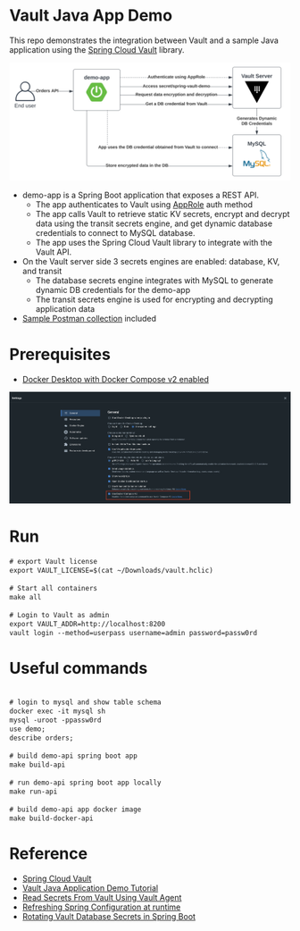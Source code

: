 # Vault Java App Demo

This repo demonstrates the integration between Vault and a sample Java application using the 
[Spring Cloud Vault](https://cloud.spring.io/spring-cloud-vault/reference/html/) library. 

![](assets/vault-java-app-demo.svg)

- demo-app is a Spring Boot application that exposes a REST API.
    - The app authenticates to Vault using [AppRole](https://developer.hashicorp.com/vault/docs/auth/approle) auth method
    - The app calls Vault to retrieve static KV secrets, encrypt and decrypt data using the transit secrets engine, 
      and get dynamic database credentials to connect to MySQL database.
    - The app uses the Spring Cloud Vault library to integrate with the Vault API.
- On the Vault server side 3 secrets engines are enabled: database, KV, and transit
    - The database secrets engine integrates with MySQL to generate dynamic DB credentials for the demo-app
    - The transit secrets engine is used for encrypting and decrypting application data
- [Sample Postman collection](spring-vault-demo/demo.postman_collection.json) included

# Prerequisites
- [Docker Desktop with Docker Compose v2 enabled](https://www.docker.com/products/docker-desktop/)

![](assets/docker-settings.png)
  
# Run

```shell
# export Vault license
export VAULT_LICENSE=$(cat ~/Downloads/vault.hclic)     

# Start all containers
make all

# Login to Vault as admin
export VAULT_ADDR=http://localhost:8200
vault login --method=userpass username=admin password=passw0rd
```

# Useful commands
```shell

# login to mysql and show table schema
docker exec -it mysql sh
mysql -uroot -ppassw0rd
use demo;
describe orders;

# build demo-api spring boot app
make build-api

# run demo-api spring boot app locally
make run-api

# build demo-api app docker image
make build-docker-api

```

# Reference
- [Spring Cloud Vault](https://cloud.spring.io/spring-cloud-vault/reference/html/#_quick_start)
- [Vault Java Application Demo Tutorial](https://developer.hashicorp.com/vault/tutorials/encryption-as-a-service/eaas-spring-demo)
- [Read Secrets From Vault Using Vault Agent](https://developer.hashicorp.com/vault/tutorials/vault-agent/agent-read-secrets)
- [Refreshing Spring Configuration at runtime](https://cloud.spring.io/spring-cloud-static/Greenwich.RELEASE/multi/multi__spring_cloud_config_2.html#_refreshing_the_configuration_at_runtime)
- [Rotating Vault Database Secrets in Spring Boot](https://secrets-as-a-service.com/posts/hashicorp-vault/rotate-dynamic-relational-database-connection-in-spring-at-runtime/)